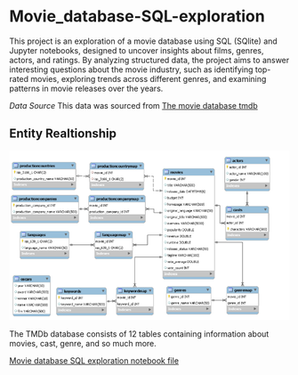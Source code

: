 # Movie_database-SQL-exploration

This project is an exploration of a movie database using SQL (SQlite) and Jupyter notebooks, designed to uncover insights about films, genres, actors, and ratings. By analyzing structured data, the project aims to answer interesting questions about the movie industry, such as identifying top-rated movies, exploring trends across different genres, and examining patterns in movie releases over the years.

*Data Source*
This data was sourced from [The movie database tmdb](https://www.themoviedb.org/)

## Entity Realtionship
![E-R Diagram of the TMDB database](E-RDiagram.png)

The TMDb database consists of 12 tables containing information about movies, cast, genre, and so much more.

[Movie database SQL exploration notebook file](SQL_Movie_Exploration.ipynb)
